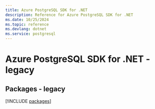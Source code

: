 ```yaml
---
title: Azure PostgreSQL SDK for .NET
description: Reference for Azure PostgreSQL SDK for .NET
ms.date: 10/25/2024
ms.topic: reference
ms.devlang: dotnet
ms.service: postgresql
---
```

# Azure PostgreSQL SDK for .NET - legacy
## Packages - legacy
[!INCLUDE [packages](postgresql-index.md)]